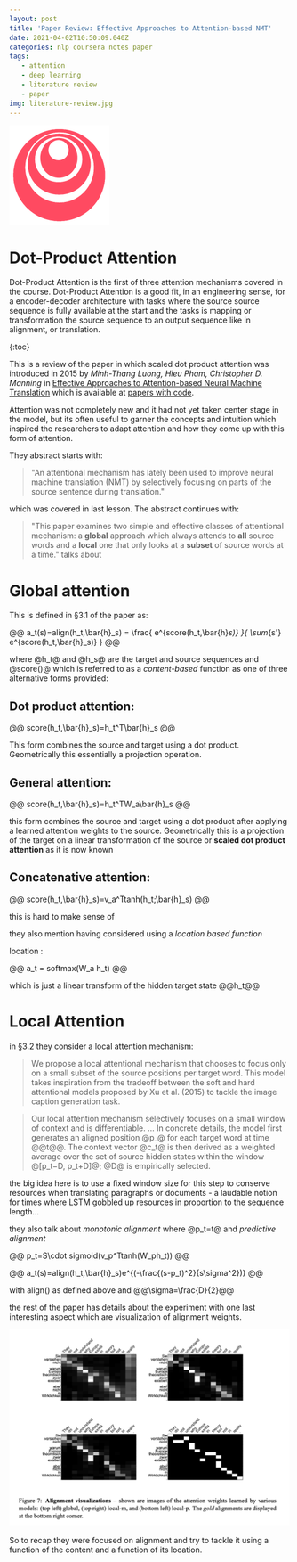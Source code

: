 ```yaml
---
layout: post
title: 'Paper Review: Effective Approaches to Attention-based NMT'
date: 2021-04-02T10:50:09.040Z
categories: nlp coursera notes paper
tags:
   - attention
   - deep learning
   - literature review
   - paper
img: literature-review.jpg
---
```


![deeplearning.ai](/assets/logos/logo_deeplearning.ai.png#logo)

# Dot-Product Attention

Dot-Product Attention is the first of three attention mechanisms covered in the course. Dot-Product Attention is a good fit, in an engineering sense, for a encoder-decoder architecture with tasks where the source source sequence is fully available at the start and the tasks is mapping or transformation the source sequence to an output sequence like in alignment, or translation.
<!--more-->

{:toc}

This is a review of the paper in which scaled dot product attention was introduced in 2015 by *Minh-Thang Luong, Hieu Pham, Christopher D. Manning* in [Effective Approaches to Attention-based Neural Machine Translation](https://arxiv.org/pdf/1508.04025v5.pdf) which is available at [papers with code](https://paperswithcode.com/paper/effective-approaches-to-attention-based).

Attention was not completely new and it had not yet taken center stage in the model, but its often useful to garner the concepts and intuition which inspired the researchers to adapt attention and how they come up with this form of attention.

They abstract starts with:

>  "An attentional mechanism has lately been used to improve neural machine translation (NMT) by selectively focusing on parts of the source sentence during translation."

which was covered in last lesson. The abstract continues with:

> "This paper examines two simple and effective classes of attentional mechanism: a **global** approach
which always attends to **all** source words
and a **local** one that only looks at a **subset**
of source words at a time."
talks about 

# Global attention

This is defined in §3.1 of the paper as:

@@
a_t(s)=align(h_t,\bar{h}_s) = \frac{ e^{score(h_t,\bar{h}_s)} }{ \sum_{s'} e^{score(h_t,\bar{h}_s)} } 
@@

where @h_t@ and @h_s@ are the target and source sequences and @score()@ which is referred to as a *content-based* function as one of three alternative forms provided:

## Dot product attention:

@@
score(h_t,\bar{h}_s)=h_t^T\bar{h}_s 
@@

This form combines the source and target using a dot product. Geometrically this essentially a projection operation.

## General attention:

@@ score(h_t,\bar{h}_s)=h_t^TW_a\bar{h}_s @@

this form combines the source and target using a dot product after applying a learned attention weights to the source. Geometrically this is a projection of the target on a linear transformation of the source or **scaled dot product attention** as it is now known

## Concatenative attention:

@@
score(h_t,\bar{h}_s)=v_a^Ttanh(h_t;\bar{h}_s)
@@ 

this is hard to make sense of 

they also mention having considered using a *location based function*

location : 

@@
a_t = softmax(W_a h_t)
@@ 

which is just a linear transform of the hidden target state @@h_t@@ 

# Local Attention

in §3.2 they consider a local attention mechanism:

> We propose a local attentional mechanism that chooses to focus only on a small subset of the source positions per target word. This model takes inspiration from the tradeoff between the soft and hard attentional models proposed by Xu et al. (2015) to tackle the image caption generation task.

> Our local attention mechanism selectively focuses on a small window of context and is differentiable. ... In concrete details, the model first generates an aligned position @p_@ for each target word at time @@t@@. The context vector @c_t@
is then derived as a weighted average over the set of source hidden states within the window @[p_t−D, p_t+D]@; @D@ is empirically selected.

the big idea here is to use a fixed window size for this step to conserve resources when translating paragraphs or documents - a laudable notion for times where LSTM gobbled up resources in proportion to the sequence length...

they also talk about *monotonic alignment* where @p_t=t@ and *predictive alignment*

@@
p_t=S\cdot sigmoid(v_p^Ttanh(W_ph_t))
@@

@@
a_t(s)=align(h_t,\bar{h}_s)e^{(-\frac{(s-p_t)^2}{s\sigma^2})}
@@

with align() as defined above and @@\sigma=\frac{D}{2}@@

the rest of the paper has details about the experiment with one last interesting aspect which are visualization of alignment weights.

![alignment-visulization](/assets/week2/c4w2-22-alignment-visulization.png#hi)

So to recap they were focused on alignment and try to tackle it using a function of the content and a function of its location.
